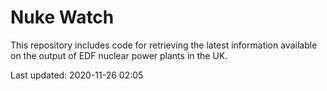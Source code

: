 # Nuke Watch

This repository includes code for retrieving the latest information available on the output of EDF nuclear power plants in the UK.

Last updated: 2020-11-26 02:05
